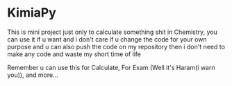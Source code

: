 # KimiaPy
This is mini project just only to calculate something shit in Chemistry, you can use it if u want and i don't care if u change the code for your own purpose and u can also push the code on my repository then i don't need to make any code and waste my short time of life

Remember u can use this for Calculate, For Exam (Well it's Haram(i warn you)), and more...
